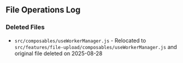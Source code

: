 ## File Operations Log

### Deleted Files
- `src/composables/useWorkerManager.js` - Relocated to `src/features/file-upload/composables/useWorkerManager.js` and original file deleted on 2025-08-28